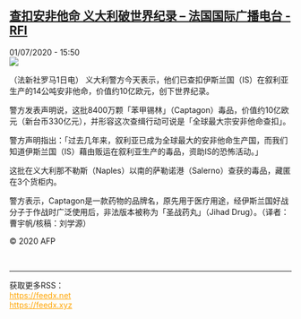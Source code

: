 <!--1593615398000-->
[查扣安非他命  义大利破世界纪录 – 法国国际广播电台 - RFI](http://www.rfi.fr//cn/contenu/20200701-%E6%9F%A5%E6%89%A3%E5%AE%89%E9%9D%9E%E4%BB%96%E5%91%BD-%E4%B9%89%E5%A4%A7%E5%88%A9%E7%A0%B4%E4%B8%96%E7%95%8C%E7%BA%AA%E5%BD%95)
------

<div>01/07/2020 - 15:50</div><img src="https://s.rfi.fr/media/display/739f1bf4-bba3-11ea-a314-005056a98db9/w:310/p:16x9/int0017b.200701215001.jpg"><div class="t-content__body u-clearfix"><div class="m-interstitial"></div><p>（法新社罗马1日电）    义大利警方今天表示，他们已查扣伊斯兰国（IS）在叙利亚生产的14公吨安非他命，价值约10亿欧元，创下世界纪录。</p><p>    警方发表声明说，这批8400万颗「苯甲锡林」（Captagon）毒品，价值约10亿欧元（新台币330亿元），并形容这次查缉行动可说是「全球最大宗安非他命查扣」。</p><p>    警方声明指出：「过去几年来，叙利亚已成为全球最大的安非他命生产国，而我们知道伊斯兰国（IS）藉由贩运在叙利亚生产的毒品，资助IS的恐怖活动。」</p><p>    这批在义大利那不勒斯（Naples）以南的萨勒诺港（Salerno）查获的毒品，藏匿在3个货柜内。</p><p>    警方表示，Captagon是一款药物的品牌名，原先用于医疗用途，经伊斯兰国好战分子于作战时广泛使用后，非法版本被称为「圣战药丸」（Jihad Drug）。（译者：曹宇帆/核稿：刘学源）</p><p class="t-copyright">© 2020 AFP</p>        </div><br><hr><div>获取更多RSS：<br><a href="https://feedx.net" style="color:orange" target="_blank">https://feedx.net</a> <br><a href="https://feedx.xyz" style="color:orange" target="_blank">https://feedx.xyz</a><br></div>
